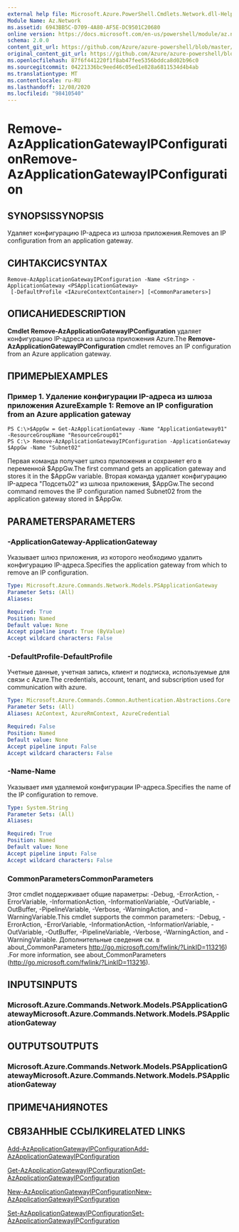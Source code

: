 ```yaml
---
external help file: Microsoft.Azure.PowerShell.Cmdlets.Network.dll-Help.xml
Module Name: Az.Network
ms.assetid: 6943BB5C-D709-4A80-AF5E-DC9501C20680
online version: https://docs.microsoft.com/en-us/powershell/module/az.network/remove-azapplicationgatewayipconfiguration
schema: 2.0.0
content_git_url: https://github.com/Azure/azure-powershell/blob/master/src/Network/Network/help/Remove-AzApplicationGatewayIPConfiguration.md
original_content_git_url: https://github.com/Azure/azure-powershell/blob/master/src/Network/Network/help/Remove-AzApplicationGatewayIPConfiguration.md
ms.openlocfilehash: 87f6f441220f1f8ab47fee5356bddca8d02b96c0
ms.sourcegitcommit: 04221336bc9eed46c05ed1e828a6811534d4b4ab
ms.translationtype: MT
ms.contentlocale: ru-RU
ms.lasthandoff: 12/08/2020
ms.locfileid: "98410540"
---
```

# <span data-ttu-id="331d0-101">Remove-AzApplicationGatewayIPConfiguration</span><span class="sxs-lookup"><span data-stu-id="331d0-101">Remove-AzApplicationGatewayIPConfiguration</span></span>

## <span data-ttu-id="331d0-102">SYNOPSIS</span><span class="sxs-lookup"><span data-stu-id="331d0-102">SYNOPSIS</span></span>
<span data-ttu-id="331d0-103">Удаляет конфигурацию IP-адреса из шлюза приложения.</span><span class="sxs-lookup"><span data-stu-id="331d0-103">Removes an IP configuration from an application gateway.</span></span>

## <span data-ttu-id="331d0-104">СИНТАКСИС</span><span class="sxs-lookup"><span data-stu-id="331d0-104">SYNTAX</span></span>

```
Remove-AzApplicationGatewayIPConfiguration -Name <String> -ApplicationGateway <PSApplicationGateway>
 [-DefaultProfile <IAzureContextContainer>] [<CommonParameters>]
```

## <span data-ttu-id="331d0-105">ОПИСАНИЕ</span><span class="sxs-lookup"><span data-stu-id="331d0-105">DESCRIPTION</span></span>
<span data-ttu-id="331d0-106">**Cmdlet Remove-AzApplicationGatewayIPConfiguration** удаляет конфигурацию IP-адреса из шлюза приложения Azure.</span><span class="sxs-lookup"><span data-stu-id="331d0-106">The **Remove-AzApplicationGatewayIPConfiguration** cmdlet removes an IP configuration from an Azure application gateway.</span></span>

## <span data-ttu-id="331d0-107">ПРИМЕРЫ</span><span class="sxs-lookup"><span data-stu-id="331d0-107">EXAMPLES</span></span>

### <span data-ttu-id="331d0-108">Пример 1. Удаление конфигурации IP-адреса из шлюза приложения Azure</span><span class="sxs-lookup"><span data-stu-id="331d0-108">Example 1: Remove an IP configuration from an Azure application gateway</span></span>
```
PS C:\>$AppGw = Get-AzApplicationGateway -Name "ApplicationGateway01" -ResourceGroupName "ResourceGroup01"
PS C:\> Remove-AzApplicationGatewayIPConfiguration -ApplicationGateway $AppGw -Name "Subnet02"
```

<span data-ttu-id="331d0-109">Первая команда получает шлюз приложения и сохраняет его в переменной $AppGw.</span><span class="sxs-lookup"><span data-stu-id="331d0-109">The first command gets an application gateway and stores it in the $AppGw variable.</span></span>
<span data-ttu-id="331d0-110">Вторая команда удаляет конфигурацию IP-адреса "Подсеть02" из шлюза приложения, $AppGw.</span><span class="sxs-lookup"><span data-stu-id="331d0-110">The second command removes the IP configuration named Subnet02 from the application gateway stored in $AppGw.</span></span>

## <span data-ttu-id="331d0-111">PARAMETERS</span><span class="sxs-lookup"><span data-stu-id="331d0-111">PARAMETERS</span></span>

### <span data-ttu-id="331d0-112">-ApplicationGateway</span><span class="sxs-lookup"><span data-stu-id="331d0-112">-ApplicationGateway</span></span>
<span data-ttu-id="331d0-113">Указывает шлюз приложения, из которого необходимо удалить конфигурацию IP-адреса.</span><span class="sxs-lookup"><span data-stu-id="331d0-113">Specifies the application gateway from which to remove an IP configuration.</span></span>

```yaml
Type: Microsoft.Azure.Commands.Network.Models.PSApplicationGateway
Parameter Sets: (All)
Aliases:

Required: True
Position: Named
Default value: None
Accept pipeline input: True (ByValue)
Accept wildcard characters: False
```

### <span data-ttu-id="331d0-114">-DefaultProfile</span><span class="sxs-lookup"><span data-stu-id="331d0-114">-DefaultProfile</span></span>
<span data-ttu-id="331d0-115">Учетные данные, учетная запись, клиент и подписка, используемые для связи с Azure.</span><span class="sxs-lookup"><span data-stu-id="331d0-115">The credentials, account, tenant, and subscription used for communication with azure.</span></span>

```yaml
Type: Microsoft.Azure.Commands.Common.Authentication.Abstractions.Core.IAzureContextContainer
Parameter Sets: (All)
Aliases: AzContext, AzureRmContext, AzureCredential

Required: False
Position: Named
Default value: None
Accept pipeline input: False
Accept wildcard characters: False
```

### <span data-ttu-id="331d0-116">-Name</span><span class="sxs-lookup"><span data-stu-id="331d0-116">-Name</span></span>
<span data-ttu-id="331d0-117">Указывает имя удаляемой конфигурации IP-адреса.</span><span class="sxs-lookup"><span data-stu-id="331d0-117">Specifies the name of the IP configuration to remove.</span></span>

```yaml
Type: System.String
Parameter Sets: (All)
Aliases:

Required: True
Position: Named
Default value: None
Accept pipeline input: False
Accept wildcard characters: False
```

### <span data-ttu-id="331d0-118">CommonParameters</span><span class="sxs-lookup"><span data-stu-id="331d0-118">CommonParameters</span></span>
<span data-ttu-id="331d0-119">Этот cmdlet поддерживает общие параметры: -Debug, -ErrorAction, -ErrorVariable, -InformationAction, -InformationVariable, -OutVariable, -OutBuffer, -PipelineVariable, -Verbose, -WarningAction, and -WarningVariable.</span><span class="sxs-lookup"><span data-stu-id="331d0-119">This cmdlet supports the common parameters: -Debug, -ErrorAction, -ErrorVariable, -InformationAction, -InformationVariable, -OutVariable, -OutBuffer, -PipelineVariable, -Verbose, -WarningAction, and -WarningVariable.</span></span> <span data-ttu-id="331d0-120">Дополнительные сведения см. в about_CommonParameters http://go.microsoft.com/fwlink/?LinkID=113216) .</span><span class="sxs-lookup"><span data-stu-id="331d0-120">For more information, see about_CommonParameters (http://go.microsoft.com/fwlink/?LinkID=113216).</span></span>

## <span data-ttu-id="331d0-121">INPUTS</span><span class="sxs-lookup"><span data-stu-id="331d0-121">INPUTS</span></span>

### <span data-ttu-id="331d0-122">Microsoft.Azure.Commands.Network.Models.PSApplicationGateway</span><span class="sxs-lookup"><span data-stu-id="331d0-122">Microsoft.Azure.Commands.Network.Models.PSApplicationGateway</span></span>

## <span data-ttu-id="331d0-123">OUTPUTS</span><span class="sxs-lookup"><span data-stu-id="331d0-123">OUTPUTS</span></span>

### <span data-ttu-id="331d0-124">Microsoft.Azure.Commands.Network.Models.PSApplicationGateway</span><span class="sxs-lookup"><span data-stu-id="331d0-124">Microsoft.Azure.Commands.Network.Models.PSApplicationGateway</span></span>

## <span data-ttu-id="331d0-125">ПРИМЕЧАНИЯ</span><span class="sxs-lookup"><span data-stu-id="331d0-125">NOTES</span></span>

## <span data-ttu-id="331d0-126">СВЯЗАННЫЕ ССЫЛКИ</span><span class="sxs-lookup"><span data-stu-id="331d0-126">RELATED LINKS</span></span>

[<span data-ttu-id="331d0-127">Add-AzApplicationGatewayIPConfiguration</span><span class="sxs-lookup"><span data-stu-id="331d0-127">Add-AzApplicationGatewayIPConfiguration</span></span>](./Add-AzApplicationGatewayIPConfiguration.md)

[<span data-ttu-id="331d0-128">Get-AzApplicationGatewayIPConfiguration</span><span class="sxs-lookup"><span data-stu-id="331d0-128">Get-AzApplicationGatewayIPConfiguration</span></span>](./Get-AzApplicationGatewayIPConfiguration.md)

[<span data-ttu-id="331d0-129">New-AzApplicationGatewayIPConfiguration</span><span class="sxs-lookup"><span data-stu-id="331d0-129">New-AzApplicationGatewayIPConfiguration</span></span>](./New-AzApplicationGatewayIPConfiguration.md)

[<span data-ttu-id="331d0-130">Set-AzApplicationGatewayIPConfiguration</span><span class="sxs-lookup"><span data-stu-id="331d0-130">Set-AzApplicationGatewayIPConfiguration</span></span>](./Set-AzApplicationGatewayIPConfiguration.md)


